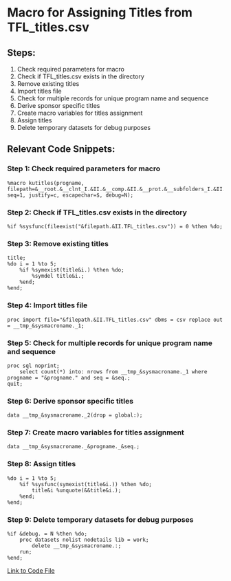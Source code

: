 # Macro for Assigning Titles from TFL_titles.csv

## Steps:
1. Check required parameters for macro
2. Check if TFL_titles.csv exists in the directory
3. Remove existing titles
4. Import titles file
5. Check for multiple records for unique program name and sequence
6. Derive sponsor specific titles
7. Create macro variables for titles assignment
8. Assign titles
9. Delete temporary datasets for debug purposes

## Relevant Code Snippets:

### Step 1: Check required parameters for macro
```sas
%macro kutitles(progname, filepath=&__root.&__clnt_I.&II.&__comp.&II.&__prot.&__subfolders_I.&II.&__task.&II.final&II.specs, seq=1, justify=c, escapechar=$, debug=N);
```

### Step 2: Check if TFL_titles.csv exists in the directory
```sas
%if %sysfunc(fileexist("&filepath.&II.TFL_titles.csv")) = 0 %then %do;
```

### Step 3: Remove existing titles
```sas
title;
%do i = 1 %to 5;
    %if %symexist(title&i.) %then %do;
        %symdel title&i.;
    %end;
%end;
```

### Step 4: Import titles file
```sas
proc import file="&filepath.&II.TFL_titles.csv" dbms = csv replace out = __tmp_&sysmacroname._1;
```

### Step 5: Check for multiple records for unique program name and sequence
```sas
proc sql noprint;
    select count(*) into: nrows from __tmp_&sysmacroname._1 where progname = "&progname." and seq = &seq.;
quit;
```

### Step 6: Derive sponsor specific titles
```sas
data __tmp_&sysmacroname._2(drop = global:);
```

### Step 7: Create macro variables for titles assignment
```sas
data __tmp_&sysmacroname._&progname._&seq.;
```

### Step 8: Assign titles
```sas
%do i = 1 %to 5;
    %if %sysfunc(symexist(title&i.)) %then %do;
        title&i %unquote(&&title&i.);
    %end;
%end;
```

### Step 9: Delete temporary datasets for debug purposes
```sas
%if &debug. = N %then %do;
    proc datasets nolist nodetails lib = work;
        delete __tmp_&sysmacroname.:;
    run;
%end;
``` 

[Link to Code File](https://github.com/atorus-research/atorus-sas-macros/blob/dev/sas/study_specific/kutitles.sas)